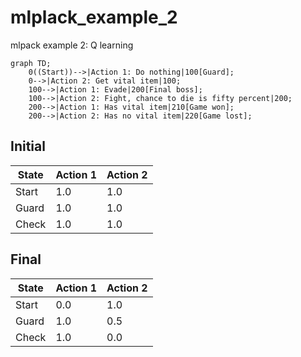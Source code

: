 # mlplack_example_2

mlpack example 2: Q learning

```mermaid
graph TD;
    0((Start))-->|Action 1: Do nothing|100[Guard];
    0-->|Action 2: Get vital item|100;
    100-->|Action 1: Evade|200[Final boss];
    100-->|Action 2: Fight, chance to die is fifty percent|200;
    200-->|Action 1: Has vital item|210[Game won];
    200-->|Action 2: Has no vital item|220[Game lost];
```

## Initial

State|Action 1|Action 2
-----|--------|--------
Start|1.0     |1.0
Guard|1.0     |1.0
Check|1.0     |1.0

## Final

State|Action 1|Action 2
-----|--------|--------
Start|0.0     |1.0
Guard|1.0     |0.5
Check|1.0     |0.0
